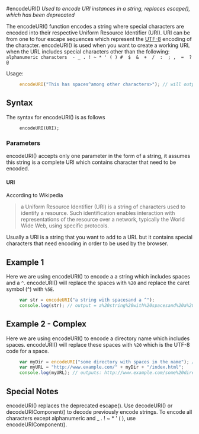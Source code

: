 #encodeURI()
*Used to encode URI instances in a string, replaces escape(), which has been deprecated*


The encodeURI() function encodes a string where special characters are encoded into their respective Uniform Resource Identifier (URI). URI can be from one to four escape sequences which represent the [UTF-8](http://www.fileformat.info/info/charset/UTF-8/list.htm) encoding of the character. encodeURI() is used when you want to create a working URL when the URL includes special characters other than the following: 
`alphanumeric characters  - _ . ! ~ * ' ( ) #  $  &  +  /  :  ; ,  =  ?  @`


Usage:
```javascript 
     encodeURI("This has spaces^among other characters>"); // will output: This%20has%20spaces%5Eamong%20other%3Ccharacters%3E
```

## Syntax

The syntax for encodeURI() is as follows

```
     encodeURI(URI);
```

### Parameters

encodeURI() accepts only one parameter in the form of a string, it assumes this string is a complete URI which contains character that need to be encoded.

#### URI

According to Wikipedia  
> a Uniform Resource Identifier (URI) is a string of characters used to identify a resource. Such identification enables interaction with representations of the resource over a network, typically the World Wide Web, using specific protocols.  

Usually a URI is a string that you want to add to a URL but it contains special characters that need encoding in order to be used by the browser.

## Example 1

Here we are using encodeURI() to encode a a string which includes spaces and a `^`. encodeURI() will replace the spaces with `%20` and replace the caret symbol (^) with `%5E`.

```javascript 
     var str = encodeURI("a string with spacesand a ^");
     console.log(str); // output = a%20string%20with%20spacesand%20a%20%5E
```

## Example 2 - Complex

Here we are using encodeURI() to encode a directory name which includes spaces. encodeURI() will replace these spaces with `%20` which is the UTF-8 code for a space.

```javascript 
     var myDir = encodeURI("some directory with spaces in the name"); //output "some%20directory%20with%20spaces%20in%20the%20name"
     var myURL = "http://www.example.com/" + myDir + "/index.html";
     console.log(myURL); // outputs: http://www.example.com/some%20directory%20with%20spaces%20in%20the%20name/index.html
```

## Special Notes

encodeURI() replaces the deprecated escape(). Use decodeURI() or decodeURIComponent() to decode previously encode strings. To encode all characters except alphanumeric and _ . ! ~ * ' ( ), use encodeURIComponent(). 


